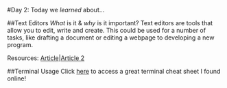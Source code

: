 #Day 2: Today we _learned_ about...

##Text Editors
_What_ is it & _why_ is it important?
Text editors are tools that allow you to edit, write and create. This could be used for a number of tasks, like drafting a document or editing a webpage to developing a new program. 

Resources: [Article](https://codefellows.github.io/code-102-guide/curriculum/class-02/Choosing-A-Text-Editor--The-Older-Coder.pdf)|[Article 2](https://www.techstuffed.com/what-are-text-editors-and-why-are-they-important/)

##Terminal Usage
Click [here](https://www.makeuseof.com/tag/mac-terminal-commands-cheat-sheet/) to access a great terminal cheat sheet I found online!
